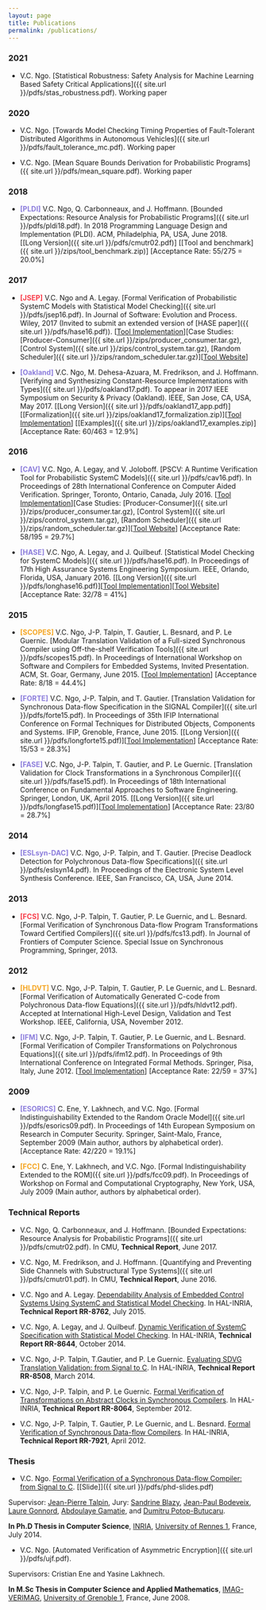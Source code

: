 ```yaml
---
layout: page
title: Publications
permalink: /publications/
---
```


### 2021
* V.C. Ngo. 
[Statistical Robustness: Safety Analysis for Machine Learning Based Safety Critical Applications]({{ site.url }}/pdfs/stas_robustness.pdf). Working paper

### 2020
* V.C. Ngo. 
[Towards Model Checking Timing Properties of Fault-Tolerant Distributed Algorithms in Autonomous Vehicles]({{ site.url }}/pdfs/fault_tolerance_mc.pdf). Working paper

* V.C. Ngo. 
[Mean Square Bounds Derivation for Probabilistic Programs]({{ site.url }}/pdfs/mean_square.pdf). Working paper

### 2018
* <b style="color: #8d7edc;">[PLDI]</b> V.C. Ngo, Q. Carbonneaux, and J. Hoffmann. 
[Bounded Expectations: Resource Analysis for Probabilistic Programs]({{ site.url }}/pdfs/pldi18.pdf). 
In 2018 Programming Language Design and Implementation (PLDI). ACM,  Philadelphia, PA, USA, June 2018.  
[[Long Version]({{ site.url }}/pdfs/cmutr02.pdf)] [[Tool and benchmark]({{ site.url }}/zips/tool_benchmark.zip)] [Acceptance Rate: 55/275 = 20.0%]

### 2017
* <b style="color: #F83E4B;">[JSEP]</b> V.C. Ngo and A. Legay. 
[Formal Verification of Probabilistic SystemC Models with Statistical Model Checking]({{ site.url }}/pdfs/jsep16.pdf). 
In Journal of Software: Evolution and Process. Wiley, 2017 (Invited to submit an extended version of [HASE paper]({{ site.url }}/pdfs/hase16.pdf)). 
[[Tool Implementation](https://github.com/channgo2203/PSCV)][Case Studies: [Producer-Consumer]({{ site.url }}/zips/producer_consumer.tar.gz), [Control System]({{ site.url }}/zips/control_system.tar.gz), [Random Scheduler]({{ site.url }}/zips/random_scheduler.tar.gz)][[Tool Website](https://project.inria.fr/pscv/)]

* <b style="color: #8d7edc;">[Oakland]</b> V.C. Ngo, M. Dehesa-Azuara, M. Fredrikson, and J. Hoffmann. 
[Verifying and Synthesizing Constant-Resource Implementations with Types]({{ site.url }}/pdfs/oakland17.pdf). 
To appear in 2017 IEEE Symposium on Security & Privacy (Oakland). IEEE, San Jose, CA, USA, May 2017. 
[[Long Version]({{ site.url }}/pdfs/oakland17_app.pdf)] [[Formalization]({{ site.url }}/zips/oakland17_formalization.zip)][[Tool Implementation](http://www.raml.co/code.html)]  [[Examples]({{ site.url }}/zips/oakland17_examples.zip)] [Acceptance Rate: 60/463 = 12.9%]

### 2016
* <b style="color: #8d7edc;">[CAV]</b> V.C. Ngo, A. Legay, and V. Joloboff. 
[PSCV: A Runtime Verification Tool for Probabilistic SystemC Models]({{ site.url }}/pdfs/cav16.pdf). 
In Proceedings of 28th International Conference on Computer Aided Verification. Springer, Toronto, Ontario, Canada, July 2016. 
[[Tool Implementation](https://github.com/channgo2203/PSCV)][Case Studies: [Producer-Consumer]({{ site.url }}/zips/producer_consumer.tar.gz), [Control System]({{ site.url }}/zips/control_system.tar.gz), [Random Scheduler]({{ site.url }}/zips/random_scheduler.tar.gz)][[Tool Website](https://project.inria.fr/pscv/)] [Acceptance Rate: 58/195 = 29.7%]

* <b style="color: #8d7edc;">[HASE]</b> V.C. Ngo, A. Legay, and J. Quilbeuf. 
[Statistical Model Checking for SystemC Models]({{ site.url }}/pdfs/hase16.pdf). 
In Proceedings of 17th High Assurance Systems Engineering Symposium. IEEE, Orlando, Florida, USA, January 2016. 
[[Long Version]({{ site.url }}/pdfs/longhase16.pdf)][[Tool Implementation](https://github.com/channgo2203/PSCV)][[Tool Website](https://project.inria.fr/pscv/)] [Acceptance Rate: 32/78 = 41%]

### 2015
* <b style="color: #F5A623;">[SCOPES]</b> V.C. Ngo, J-P. Talpin, T. Gautier, L. Besnard, and P. Le Guernic. 
[Modular Translation Validation of a Full-sized Synchronous Compiler using Off-the-shelf Verification Tools]({{ site.url }}/pdfs/scopes15.pdf). 
In Proceedings of International Workshop on Software and Compilers for Embedded Systems, Invited Presentation. ACM, St. Goar, Germany, June 2015. 
[[Tool Implementation](https://github.com/channgo2203/sigcert)] [Acceptance Rate: 8/18 = 44.4%]

* <b style="color: #8d7edc;">[FORTE]</b> V.C. Ngo, J-P. Talpin, and T. Gautier. 
[Translation Validation for Synchronous Data-flow Specification in the SIGNAL Compiler]({{ site.url }}/pdfs/forte15.pdf). 
In Proceedings of 35th IFIP International Conference on Formal Techniques for Distributed Objects, Components and Systems. IFIP, Grenoble, France, June 2015. 
[[Long Version]({{ site.url }}/pdfs/longforte15.pdf)][[Tool Implementation](https://github.com/channgo2203/sigcert)] [Acceptance Rate: 15/53 = 28.3%]

* <b style="color: #8d7edc;">[FASE]</b> V.C. Ngo, J-P. Talpin, T. Gautier, and P. Le Guernic.
[Translation Validation for Clock Transformations in a Synchronous Compiler]({{ site.url }}/pdfs/fase15.pdf). 
In Proceedings of 18th International Conference on Fundamental Approaches to Software Engineering. Springer, London, UK, April 2015. 
[[Long Version]({{ site.url }}/pdfs/longfase15.pdf)][[Tool Implementation](https://github.com/channgo2203/sigcert)] [Acceptance Rate: 23/80 = 28.7%]

### 2014
* <b style="color: #8d7edc;">[ESLsyn-DAC]</b> V.C. Ngo, J-P. Talpin, and T. Gautier. 
[Precise Deadlock Detection for Polychronous Data-flow Specifications]({{ site.url }}/pdfs/eslsyn14.pdf). 
In Proceedings of the Electronic System Level Synthesis Conference. IEEE, San Francisco, CA, USA, June 2014.
<!---
[Acceptance Rate: 8/? = ?%]
-->

### 2013
* <b style="color: #F83E4B;">[FCS]</b> V.C. Ngo, J-P. Talpin, T. Gautier, P. Le Guernic, and L. Besnard. 
[Formal Verification of Synchronous Data-flow Program Transformations Toward Certified Compilers]({{ site.url }}/pdfs/fcs13.pdf). 
In Journal of Frontiers of Computer Science. Special Issue on Synchronous Programming, Springer, 2013.

### 2012
* <b style="color: #F5A623;">[HLDVT]</b> V.C. Ngo, J-P. Talpin, T. Gautier, P. Le Guernic, and L. Besnard. 
[Formal Verification of Automatically Generated C-code from Polychronous Data-flow Equations]({{ site.url }}/pdfs/hldvt12.pdf). 
Accepted at International High-Level Design, Validation and Test Workshop. IEEE, California, USA, November 2012.

* <b style="color: #8d7edc;">[IFM]</b> V.C. Ngo, J-P. Talpin, T. Gautier, P. Le Guernic,  and L. Besnard. 
[Formal Verification of Compiler Transformations on Polychronous Equations]({{ site.url }}/pdfs/ifm12.pdf). 
In Proceedings of 9th International Conference on Integrated Formal Methods. Springer, Pisa, Italy, June 2012. 
[[Tool Implementation](https://github.com/channgo2203/SigCV)] [Acceptance Rate: 22/59 = 37%]

### 2009
* <b style="color: #8d7edc;">[ESORICS]</b> C. Ene, Y. Lakhnech, and V.C. Ngo. 
[Formal Indistinguishability Extended to the Random Oracle Model]({{ site.url }}/pdfs/esorics09.pdf). 
In Proceedings of 14th European Symposium on Research in Computer Security. Springer, Saint-Malo, France, September 2009 (Main author, authors by alphabetical order). 
[Acceptance Rate: 42/220 = 19.1%]

* <b style="color: #F5A623;">[FCC]</b> C. Ene, Y. Lakhnech, and V.C. Ngo. 
[Formal Indistinguishability Extended to the ROM]({{ site.url }}/pdfs/fcc09.pdf). 
In Proceedings of Workshop on Formal and Computational Cryptography, New York, USA, July 2009 (Main author, authors by alphabetical order).

### Technical Reports
* V.C. Ngo, Q. Carbonneaux, and J. Hoffmann. 
[Bounded Expectations: Resource Analysis for Probabilistic Programs]({{ site.url }}/pdfs/cmutr02.pdf). 
In CMU, **Technical Report**, June 2017.

* V.C. Ngo, M. Fredrikson, and J. Hoffmann. 
[Quantifying and Preventing Side Channels with Substructural Type Systems]({{ site.url }}/pdfs/cmutr01.pdf). 
In CMU, **Technical Report**, June 2016.

* V.C. Ngo and A. Legay. 
[Dependability Analysis of Embedded Control Systems Using SystemC and Statistical Model Checking](https://hal.archives-ouvertes.fr/hal-01180996). 
In HAL-INRIA, **Technical Report RR-8762**, July 2015.

* V.C. Ngo, A. Legay, and J. Quilbeuf. 
[Dynamic Verification of SystemC Specification with Statistical Model Checking](https://hal.inria.fr/hal-01089742). 
In HAL-INRIA, **Technical Report RR-8644**, October 2014.

* V.C. Ngo, J-P. Talpin, T.Gautier, and P. Le Guernic. 
[Evaluating SDVG Translation Validation: from Signal to C](http://hal.inria.fr/hal-00962430). 
In HAL-INRIA, **Technical Report RR-8508**, March 2014.

* V.C. Ngo, J-P. Talpin, and P. Le Guernic. 
[Formal Verification of Transformations on Abstract Clocks in Synchronous Compilers](http://hal.inria.fr/hal-00730926). 
In HAL-INRIA, **Technical Report RR-8064**, September 2012.

* V.C. Ngo, J-P. Talpin, T. Gautier, P. Le Guernic, and L. Besnard. 
[Formal Verification of Synchronous Data-flow Compilers](http://hal.inria.fr/hal-00685633). 
In HAL-INRIA, **Technical Report RR-7921**, April 2012.

### Thesis
* V.C. Ngo. 
[Formal Verification of a Synchronous Data-flow Compiler: from Signal to C](https://ecm.univ-rennes1.fr/nuxeo/site/esupversions/e10492b5-206a-42fa-b643-e752dac5a750). 
[[Slide]]({{ site.url }}/pdfs/phd-slides.pdf) 

Supervisor: [Jean-Pierre Talpin](http://www.irisa.fr/prive/talpin/), 
Jury: [Sandrine Blazy](http://www.irisa.fr/celtique/blazy/), [Jean-Paul Bodeveix](https://www.irit.fr/~Jean-Paul.Bodeveix/), [Laure Gonnord](http://laure.gonnord.org/pro/), [Abdoulaye Gamatie](http://www.lirmm.fr/~gamatie/), and [Dumitru Potop-Butucaru](https://who.rocq.inria.fr/Dumitru.Potop_Butucaru/). 

**In Ph.D Thesis in Computer Science**, [INRIA](http://www.inria.fr/en/), [University of Rennes 1](https://www.univ-rennes1.fr/english/), France, July 2014.

* V.C. Ngo. 
[Automated Verification of Asymmetric Encryption]({{ site.url }}/pdfs/ujf.pdf). 

Supervisors: Cristian Ene and Yasine Lakhnech. 

**In M.Sc Thesis in Computer Science and Applied Mathematics**, [IMAG-VERIMAG](http://www-verimag.imag.fr), [University of Grenoble 1](https://www.ujf-grenoble.fr/?language=en), France, June 2008.
